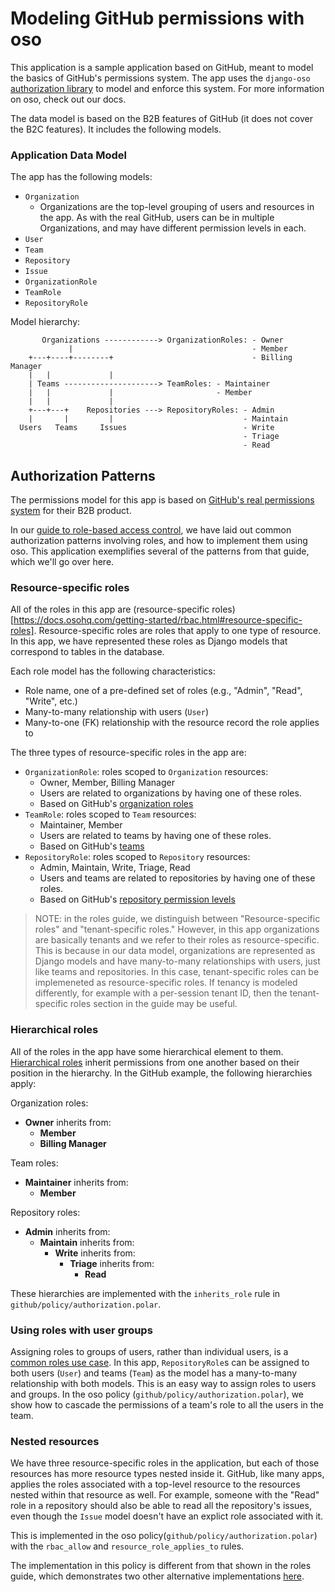 # Modeling GitHub permissions with oso

This application is a sample application based on GitHub, meant to model the basics of GitHub's permissions system.
The app uses the `django-oso` [authorization library](https://docs.osohq.com/using/frameworks/django.html) to model and enforce this system. For more information on oso, check out our docs.

The data model is based on the B2B features of GitHub (it does not cover the B2C features).
It includes the following models.

### Application Data Model

The app has the following models:

- `Organization`
  - Organizations are the top-level grouping of users and resources in the app. As with the real GitHub, users can be in multiple Organizations, and may have different permission levels in each.
- `User`
- `Team`
- `Repository`
- `Issue`
- `OrganizationRole`
- `TeamRole`
- `RepositoryRole`

Model hierarchy:

```
       Organizations ------------> OrganizationRoles: - Owner
             |                                        - Member
    +---+----+--------+                               - Billing Manager
    |   |             |
    | Teams ---------------------> TeamRoles: - Maintainer
    |   |             |                       - Member
    |   |             |
    +---+---+    Repositories ---> RepositoryRoles: - Admin
    |       |         |                             - Maintain
  Users   Teams     Issues                          - Write
                                                    - Triage
                                                    - Read
```

## Authorization Patterns

The permissions model for this app is based on [GitHub's real permissions system](https://docs.github.com/en/free-pro-team@latest/github/setting-up-and-managing-organizations-and-teams) for their B2B product.

In our [guide to role-based access control](https://docs.osohq.com/getting-started/rbac.html), we have laid out
common authorization patterns involving roles, and how to implement them using oso.
This application exemplifies several of the patterns from that guide, which we'll go over here.

### Resource-specific roles

All of the roles in this app are (resource-specific roles)[https://docs.osohq.com/getting-started/rbac.html#resource-specific-roles]. Resource-specific roles are roles that apply to one type of resource.
In this app, we have represented these roles as Django models that correspond to tables in the database.

Each role model has the following characteristics:

- Role name, one of a pre-defined set of roles (e.g., "Admin", "Read", "Write", etc.)
- Many-to-many relationship with users (`User`)
- Many-to-one (FK) relationship with the resource record the role applies to

The three types of resource-specific roles in the app are:

- `OrganizationRole`: roles scoped to `Organization` resources:
  - Owner, Member, Billing Manager
  - Users are related to organizations by having one of these roles.
  - Based on GitHub's [organization roles](https://docs.github.com/en/free-pro-team@latest/github/setting-up-and-managing-organizations-and-teams/managing-peoples-access-to-your-organization-with-roles)
- `TeamRole`: roles scoped to `Team` resources:
  - Maintainer, Member
  - Users are related to teams by having one of these roles.
  - Based on GitHub's [teams](https://docs.github.com/en/free-pro-team@latest/github/setting-up-and-managing-organizations-and-teams/organizing-members-into-teams)
- `RepositoryRole`: roles scoped to `Repository` resources:
  - Admin, Maintain, Write, Triage, Read
  - Users and teams are related to repositories by having one of these roles.
  - Based on GitHub's [repository permission levels](https://docs.github.com/en/free-pro-team@latest/github/setting-up-and-managing-organizations-and-teams/repository-permission-levels-for-an-organization)

> NOTE: in the roles guide, we distinguish between "Resource-specific roles" and "tenant-specific roles." However, in this app organizations are basically tenants and we refer to their roles as resource-specific. This is because in our data model, organizations are represented as Django models and have many-to-many relationships with users, just like teams and repositories. In this case, tenant-specific roles can be implemeneted as resource-specific roles. If tenancy is modeled differently, for example with a per-session tenant ID, then the tenant-specific roles section in the guide may be useful.

### Hierarchical roles

All of the roles in the app have some hierarchical element to them. [Hierarchical roles]() inherit permissions from one another based on their position in the hierarchy. In the GitHub example, the following hierarchies apply:

Organization roles:

- **Owner** inherits from:
  - **Member**
  - **Billing Manager**

Team roles:

- **Maintainer** inherits from:
  - **Member**

Repository roles:

- **Admin** inherits from:
  - **Maintain** inherits from:
    - **Write** inherits from:
      - **Triage** inherits from:
        - **Read**

These hierarchies are implemented with the `inherits_role` rule in `github/policy/authorization.polar`.

### Using roles with user groups

Assigning roles to groups of users, rather than individual users, is a [common roles use case](https://docs.osohq.com/getting-started/rbac.html#group-roles). In this app, `RepositoryRole`s can be assigned to both users (`User`) and teams (`Team`) as the model has a many-to-many relationship with both models. This is an easy way to assign roles to users and groups. In the oso policy (`github/policy/authorization.polar`), we show how to cascade the permissions of a team's role to all the users in the team.

### Nested resources

We have three resource-specific roles in the application, but each of those resources has more resource types nested inside it. GitHub, like many apps, applies the roles associated with a top-level resource to the resources nested within that resource as well. For example, someone with the "Read" role in a repository should also be able to read all the repository's issues, even though the `Issue` model doesn't have an explict role associated with it.

This is implemented in the oso policy(`github/policy/authorization.polar`) with the `rbac_allow` and `resource_role_applies_to` rules.

The implementation in this policy is different from that shown in the roles guide, which demonstrates two other alternative implementations [here](https://docs.osohq.com/getting-started/rbac.html#resource-hierarchies-nested-resources).
